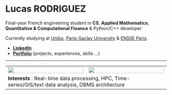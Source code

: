 # Lucas RODRIGUEZ

Final-year French engineering student in **CS**, **Applied Mathematics**, **Quantitative & Computational Finance** & Python/C++ developer

Currently studying at [Unibo](https://www.unibo.it/), [Paris-Saclay University](https://www.universite-paris-saclay.fr/en) & [ENSIIE Paris](https://www.ensiie.fr/).

- **[LinkedIn](https://linkedin.com/in/lcsrodriguez)** 
- **[Portfolio](https://lcsrodriguez.github.io/)** (projects, experiences, skills ...)

---

<table align="center">
  <!--
  <tr>
    <td colspan="2" align="center">
      <img src="https://github-profile-summary-cards.vercel.app/api/cards/profile-details?username=lcsrodriguez" />
    </td>
  </tr>-->
  <tr><td valign="top" width="50%">
    <img src="https://github-readme-stats.vercel.app/api?username=lcsrodriguez&show_icons=true&count_private=true&hide_border=true" align="left" style="width: 100%" /> <!-- &theme=radical -->
  </td>
  <td valign="top" width="50%">
    <img src="https://github-readme-stats.vercel.app/api/top-langs/?username=lcsrodriguez&hide=html,css,hack,tex,javascript&exclude_repo=ENSIIE_S2_PROJET_MATHS,intro-ml-assignment&hide_border=true&layout=compact&langs_count=6" align="left" style="width: 100%" /> <!-- &theme=radical -->
  </td>
 </tr>
  <!--
   <tr>
    <td colspan="2" align="center">
      <img src="https://activity-graph.herokuapp.com/graph?username=lcsrodriguez&bg_color=FFFFFF&color=000000&line=FF0000&point=FF0000&hide_border=true" />
    </td>
  </tr>-->
  <tr>
    <td colspan="2">
      <b>Interests</b> : Real-time data processing, HPC, Time-series/GIS/text data analysis, DBMS architecture
    </td>
  </tr>
</table>
